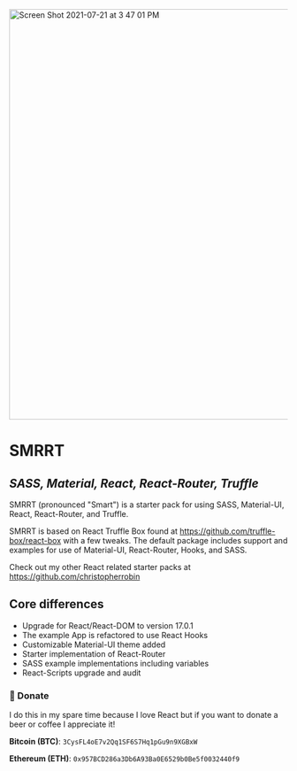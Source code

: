 <img width="742" alt="Screen Shot 2021-07-21 at 3 47 01 PM" src="https://user-images.githubusercontent.com/464211/126550629-1cebfd23-c30c-4335-a76d-a297498180f8.png">

# SMRRT
## _SASS, Material, React, React-Router, Truffle_

SMRRT (pronounced "Smart") is a starter pack for using SASS, Material-UI, React, React-Router, and Truffle.

SMRRT is based on React Truffle Box found at https://github.com/truffle-box/react-box with a few tweaks. The default package includes support and examples for use of Material-UI, React-Router, Hooks, and SASS.

Check out my other React related starter packs at https://github.com/christopherrobin

## Core differences
 - Upgrade for React/React-DOM to version 17.0.1
 - The example App is refactored to use React Hooks
 - Customizable Material-UI theme added
 - Starter implementation of React-Router
 - SASS example implementations including variables
 - React-Scripts upgrade and audit

### :beer: Donate

I do this in my spare time because I love React but if you want to donate a beer or coffee I appreciate it!

**Bitcoin (BTC)**: `3CysFL4oE7v2Qq1SF6S7Hq1pGu9n9XGBxW`

**Ethereum (ETH)**: `0x957BCD286a3Db6A93Ba0E6529b0Be5f0032440f9`
